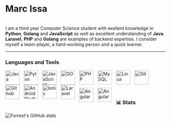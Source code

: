 
# Marc Issa
<br>I am a third year Computer Science student with exellent knowledge in **Python**, **Golang** and **JavaScript** as well as excellent understanding of **Java**. **Laravel**, **PHP** and **Golang** are examples of backend expertise. I consider myself a team-player, a hard-working person and a quick learner.

<hr></hr>

### Languages and Tools
<img align="left" alt="Java" width="45px" style="padding-right:10px;" src="https://cdn.jsdelivr.net/gh/devicons/devicon/icons/java/java-original-wordmark.svg" />
<img align="left" alt="Pyton" width="45px" style="padding-right:10px;" src="https://cdn.jsdelivr.net/gh/devicons/devicon/icons/python/python-original-wordmark.svg" />
<img align="left" alt="JavaScript" width="45px" style="padding-right:10px;" src="https://cdn.jsdelivr.net/gh/devicons/devicon/icons/javascript/javascript-original.svg" />
<img align="left" alt="GO" width="45px" style="padding-right:10px;" src="https://cdn.jsdelivr.net/gh/devicons/devicon/icons/go/go-original-wordmark.svg" />
<img align="left" alt="PHP" width="45px" style="padding-right:10px;" src="https://cdn.jsdelivr.net/gh/devicons/devicon/icons/php/php-plain.svg" />
<img align="left" alt="MySQL" width="45px" style="padding-right:10px;" src="https://cdn.jsdelivr.net/gh/devicons/devicon/icons/mysql/mysql-plain-wordmark.svg" />
<img align="left" alt="Linux" width="45px" style="padding-right:10px;" src="https://cdn.jsdelivr.net/gh/devicons/devicon/icons/linux/linux-original.svg" />
<img align="left" alt="Git" width="45px" style="padding-right:10px;" src="https://cdn.jsdelivr.net/gh/devicons/devicon/icons/git/git-original.svg" />
<img align="left" alt="Github" width="45px" style="padding-right:10px;" src="https://cdn.jsdelivr.net/gh/devicons/devicon/icons/github/github-original.svg" />
<img align="left" alt="Android Studio" width="45px" style="padding-right:10px;" src="https://cdn.jsdelivr.net/gh/devicons/devicon/icons/androidstudio/androidstudio-original.svg" />
<img align="left" alt="Ionic" width="45px" style="padding-right:10px;" src="https://cdn.jsdelivr.net/gh/devicons/devicon/icons/ionic/ionic-original.svg" />
<img align="left" alt="Laravel" width="45px" style="padding-right:10px;" src="https://cdn.jsdelivr.net/gh/devicons/devicon/icons/laravel/laravel-plain-wordmark.svg" />
<img align="left" alt="Angular" width="45px" style="padding-right:10px; margin-top:10px" src="https://cdn.jsdelivr.net/gh/devicons/devicon/icons/angularjs/angularjs-plain.svg" />
<img align="left" alt="Angular" width="45px" style="padding-right:10px; margin-top:10px" src="https://cdn.jsdelivr.net/gh/devicons/devicon/icons/mongodb/mongodb-original-wordmark.svg" />
</br>
</br>
</br>

#

### 📊 Stats

![Forrest's GitHub stats](https://github-readme-stats.vercel.app/api?username=marc-issa&show_icons=true&theme=gruvbox)
